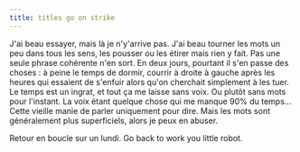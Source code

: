 ```yaml
---
title: titles go on strike
---
```


J'ai beau essayer, mais là je n'y'arrive pas. J'ai beau tourner les mots un
peu dans tous les sens, les pousser ou les étirer mais rien y fait. Pas une
seule phrase cohérente n'en sort. En deux jours, pourtant il s'en passe des
choses : à peine le temps de dormir, courrir à droite à gauche après les
heures qui essaient de s'enfuir alors qu'on cherchait simplement à les tuer.
Le temps est un ingrat, et tout ça me laisse sans voix. Ou plutôt sans mots
pour l'instant. La voix étant quelque chose qui me manque 90% du temps...
Cette vieille manie de parler uniquement pour dire. Mais les mots sont
généralement plus superficiels, alors je peux en abuser.

Retour en boucle sur un lundi. Go back to work you little robot.

